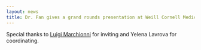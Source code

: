 ```yaml
---
layout: news
title: Dr. Fan gives a grand rounds presentation at Weill Cornell Medicine's department of Pathology.
---
```


Special thanks to [Luigi Marchionni](http://marchionnilab.org/) for inviting and Yelena Lavrova for coordinating.
